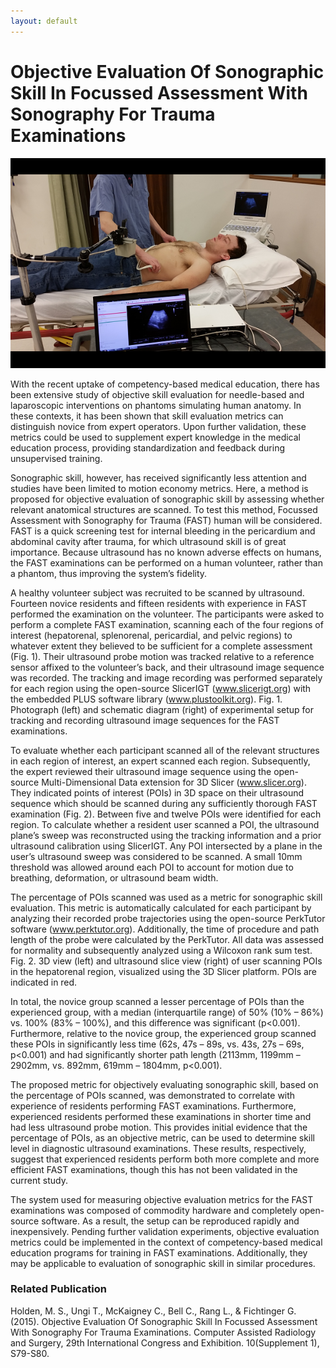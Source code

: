 ```yaml
---
layout: default
---
```

# Objective Evaluation Of Sonographic Skill In Focussed Assessment With Sonography For Trauma Examinations

![Fast Ultrasound](FastUltrasound.png)

With the recent uptake of competency-based medical education, there has been extensive study of objective skill evaluation for needle-based and laparoscopic interventions on phantoms simulating human anatomy. In these contexts, it has been shown that skill evaluation metrics can distinguish novice from expert operators. Upon further validation, these metrics could be used to supplement expert knowledge in the medical education process, providing standardization and feedback during unsupervised training.

Sonographic skill, however, has received significantly less attention and studies have been limited to motion economy metrics. Here, a method is proposed for objective evaluation of sonographic skill by assessing whether relevant anatomical structures are scanned. To test this method, Focussed Assessment with Sonography for Trauma (FAST) human will be considered. FAST is a quick screening test for internal bleeding in the pericardium and abdominal cavity after trauma, for which ultrasound skill is of great importance. Because ultrasound has no known adverse effects on humans, the FAST examinations can be performed on a human volunteer, rather than a phantom, thus improving the system’s fidelity.

A healthy volunteer subject was recruited to be scanned by ultrasound. Fourteen novice residents and fifteen residents with experience in FAST performed the examination on the volunteer. The participants were asked to perform a complete FAST examination, scanning each of the four regions of interest (hepatorenal, splenorenal, pericardial, and pelvic regions) to whatever extent they believed to be sufficient for a complete assessment (Fig. 1). Their ultrasound probe motion was tracked relative to a reference sensor affixed to the volunteer’s back, and their ultrasound image sequence was recorded. The tracking and image recording was performed separately for each region using the open-source SlicerIGT (www.slicerigt.org) with the embedded PLUS software library (www.plustoolkit.org). Fig. 1. Photograph (left) and schematic diagram (right) of experimental setup for tracking and recording ultrasound image sequences for the FAST examinations.

To evaluate whether each participant scanned all of the relevant structures in each region of interest, an expert scanned each region. Subsequently, the expert reviewed their ultrasound image sequence using the open-source Multi-Dimensional Data extension for 3D Slicer (www.slicer.org). They indicated points of interest (POIs) in 3D space on their ultrasound sequence which should be scanned during any sufficiently thorough FAST examination (Fig. 2). Between five and twelve POIs were identified for each region. To calculate whether a resident user scanned a POI, the ultrasound plane’s sweep was reconstructed using the tracking information and a prior ultrasound calibration using SlicerIGT. Any POI intersected by a plane in the user’s ultrasound sweep was considered to be scanned. A small 10mm threshold was allowed around each POI to account for motion due to breathing, deformation, or ultrasound beam width.

The percentage of POIs scanned was used as a metric for sonographic skill evaluation. This metric is automatically calculated for each participant by analyzing their recorded probe trajectories using the open-source PerkTutor software (www.perktutor.org). Additionally, the time of procedure and path length of the probe were calculated by the PerkTutor. All data was assessed for normality and subsequently analyzed using a Wilcoxon rank sum test. Fig. 2. 3D view (left) and ultrasound slice view (right) of user scanning POIs in the hepatorenal region, visualized using the 3D Slicer platform. POIs are indicated in red.

In total, the novice group scanned a lesser percentage of POIs than the experienced group, with a median (interquartile range) of 50% (10% – 86%) vs. 100% (83% – 100%), and this difference was significant (p\<0.001). Furthermore, relative to the novice group, the experienced group scanned these POIs in significantly less time (62s, 47s – 89s, vs. 43s, 27s – 69s, p\<0.001) and had significantly shorter path length (2113mm, 1199mm – 2902mm, vs. 892mm, 619mm – 1804mm, p\<0.001).

The proposed metric for objectively evaluating sonographic skill, based on the percentage of POIs scanned, was demonstrated to correlate with experience of residents performing FAST examinations. Furthermore, experienced residents performed these examinations in shorter time and had less ultrasound probe motion. This provides initial evidence that the percentage of POIs, as an objective metric, can be used to determine skill level in diagnostic ultrasound examinations. These results, respectively, suggest that experienced residents perform both more complete and more efficient FAST examinations, though this has not been validated in the current study.

The system used for measuring objective evaluation metrics for the FAST examinations was composed of commodity hardware and completely open-source software. As a result, the setup can be reproduced rapidly and inexpensively. Pending further validation experiments, objective evaluation metrics could be implemented in the context of competency-based medical education programs for training in FAST examinations. Additionally, they may be applicable to evaluation of sonographic skill in similar procedures.


### Related Publication

Holden, M. S., Ungi T., McKaigney C., Bell C., Rang L., & Fichtinger G. (2015).  Objective Evaluation Of Sonographic Skill In Focussed Assessment With Sonography For Trauma Examinations. Computer Assisted Radiology and Surgery, 29th International Congress and Exhibition. 10(Supplement 1), S79-S80.